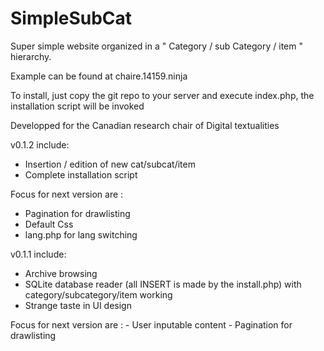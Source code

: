 # SimpleSubCat

Super simple website organized in a " Category / sub Category / item " hierarchy.

Example can be found at chaire.14159.ninja

To install, just copy the git repo to your server and execute index.php, the installation script will be invoked

Developped for the Canadian research chair of Digital textualities

v0.1.2 include:
 - Insertion / edition of new cat/subcat/item
 - Complete installation script

Focus for next version are :
 - Pagination for drawlisting
 - Default Css
 - lang.php for lang switching

v0.1.1 include:
- Archive browsing
- SQLite database reader (all INSERT is made by the install.php) with category/subcategory/item working
- Strange taste in UI design

Focus for next version are :
	-  User inputable content
	-  Pagination for drawlisting
